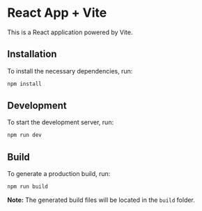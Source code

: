 # React App + Vite

This is a React application powered by Vite.

## Installation

To install the necessary dependencies, run:

```sh
npm install
```

## Development

To start the development server, run:

```sh
npm run dev
```

## Build

To generate a production build, run:

```sh
npm run build
```

**Note:** The generated build files will be located in the `build` folder.

